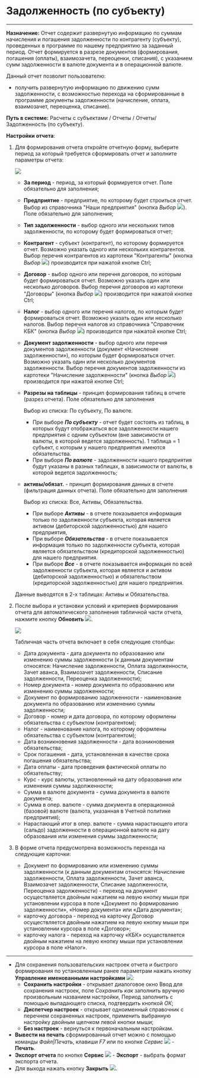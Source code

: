 ﻿# Задолженность (по субъекту)

----------
**Назначение:** Отчет содержит развернутую информацию по суммам начисления и погашения задолженности по контрагенту (субъекту), проведенных в программе по нашему предприятию
за заданный период. Отчет формируется в разрезе документов (формирования, погашения (оплаты), взаимозачета, переоценки, списания), с указанием сумм задолженности в валюте документа
и в операционной валюте.

Данный отчет позволит пользователю:
- получить развернутую информацию по движению сумм задолженности, с возможностью перехода на сформированные в программе документы задолженности
(начисление, оплата, взаимозачет, переоценка, списание).

**Путь в системе:** Расчеты с субъектами / Отчеты / Отчеты/ Задолженность (по субъекту).

**Настройки отчета**:

1. Для формирования отчета откройте отчетную форму, выберите период за который требуется сформировать отчет и заполните параметры отчета:  

    ![](topic:.AddFiles.Screenshot_20271.jpg)

    * **За период** - период, за который формируется отчет. Поле обязательно для заполнения;
    * **Предприятие** - предприятие, по которому будет строиться отчет. Выбор из справочника "Наши предприятия" (кнопка *Выбор* ![](topic:Com.AddFiles.Buttons.Btn_select_.png)). Поле обязательно для заполнения;
    * **Тип задолженности** - выбор одного или нескольких типов задолженности, по которому будет формироваться отчет;
    * **Контрагент** - субъект (контрагент), по которому формируется отчет. Возможно указать одного или нескольких контрагентов.
    Выбор перечня контрагентов из картотеки "Контрагенты" (кнопка *Выбор* ![](topic:Com.AddFiles.Buttons.Btn_select_.png)) производится при нажатой кнопке Ctrl;
    * **Договор** - выбор одного или перечня договоров, по которым будет формироваться отчет. Возможно указать один или несколько договоров.
    Выбор перечня договоров из картотеки "Договоры" (кнопка *Выбор* ![](topic:Com.AddFiles.Buttons.Btn_select_.png)) производится при нажатой кнопке Ctrl;
    * **Налог** - выбор одного или перечня налогов, по которым будет формироваться отчет. Возможно указать один или несколько налогов.
    Выбор перечня налогов из справочника "Справочник КБК" (кнопка *Выбор* ![](topic:Com.AddFiles.Buttons.Btn_select_.png)) производится при нажатой кнопке Ctrl;
    * **Документ задолженности** - выбор одного или перечня документов задолженности (документ «Начисление задолженности»), по которым будет формироваться отчет.
    Возможно указать один или несколько документов задолженности. Выбор перечня документов задолженности из картотеки "Начисление задолженности" (кнопка *Выбор* ![](topic:Com.AddFiles.Buttons.Btn_select_.png)) производится при нажатой кнопке Ctrl;
    * **Разрезы на таблицы** - принцип формирования таблиц в отчете (разрез отчета). Поле обязательно для заполнения

        Выбор из списка: По субъекту, По валюте.
        * При выборе ***По субъекту*** - отчет будет состоять из таблиц, в которых будут отображаться все задолженности нашего предприятия с одним субъектом (вне зависимости от валюты, в которой ведется задолженность).
        1 таблица = 1 субъект, с которым у нашего предприятия имеются обязательства.
        * При выборе ***По валюте*** - задолженности нашего предприятия будут указаны в разных таблицах, в зависимости от валюты, в которой ведется задолженность;
    * **активы/обязат.** - принцип формирования данных в отчете (фильтрация данных отчета). Поле обязательно для заполнения

        Выбор из списка: Все, Активы, Обязательства.
        * При выборе ***Активы*** - в отчете показывается информация только по задолженности субъекта, которая является активом (дебиторской задолженностью) для нашего предприятия,
        * При выборе ***Обязательства*** - в отчете показывается информация только по задолженности субъекта, которая является обязательством (кредиторской задолженностью) для нашего предприятия.
        * При выборе ***Все*** - в отчете показывается информация по всей задолженности субъекта, которая является и активом (дебиторской задолженностью) и обязательством (кредиторской задолженностью) для нашего предприятия.

    Данные выводятся в 2-х таблицах: Активы и Обязательства.


2. После выбора и установки условий и критериев формирования отчета для автоматического заполнения табличной части отчета, нажмите кнопку **Обновить** ![](topic:Com.AddFiles.Buttons.Btn_Refresh.png).

    ![](topic:.AddFiles.Screenshot_20288.jpg)

    Табличная часть отчета включает в себя следующие столбцы:

    * Дата документа - дата документа по образованию или изменению суммы задолженности (к данным документам относятся: Начисление задолженности, Оплата задолженности, Зачет аванса, Взаимозачет задолженности,
    Списание задолженности, Переоценка задолженности);
    * Номер документа - номер документа по образованию или изменению суммы задолженности;
    * Документ по формированию задолженности - наименование документа по образованию или изменению суммы задолженности;
    * Договор - номер и дата договора, по которому оформлены обязательства с субъектом (контрагентом);
    * Налог - наименование налога, по которому оформлены обязательства с субъектом (контрагентом);
    * Дата возникновения задолженности - дата возникновения обязательства;
    * Срок погашения - дата, установленная в качестве срока погашения обязательства;
    * Дата оплаты - дата проведения фактической оплаты по обязательству;
    * Курс - курс валюты, установленный на дату образования или изменения суммы задолженности;
    * Сумма в валюте документа - сумма документа в валюте документа;
    * Сумма в опер. валюте - сумма документа в операционной (базовой) валюте (валюта, указанная в Учетной политике предприятия);
    * Нарастающий итог в опер. валюте - сумма нарастающего итога (сальдо) задолженности в операционной валюте на дату образования или изменения суммы задолженности;

3. В форме отчета предусмотрена возможность перехода на следующие карточки:

    - Документ по формированию или изменению суммы задолженности (к данным документам относятся: Начисление задолженности, Оплата задолженности, Зачет аванса,
    Взаимозачет задолженности, Списание задолженности, Переоценка задолженности) - переход на документ осуществляется двойным нажатием на левую кнопку мыши при
    установлении курсора в поле «Документ по формированию задолженности», «Номер документа» или «Дата документа»;
    - карточку договора - переход на карточку Договор осуществляется двойным нажатием на левую кнопку мыши при установлении курсора в поле «Договор»;
    - карточку налога - переход на карточку «КБК» осуществляется двойным нажатием на левую кнопку мыши при установлении курсора в поле «Налог».

__________________________________________________

- Для сохранения пользовательских настроек отчета и быстрого формирования по установленным ранее параметрам нажать кнопку **Управление именованными настройками** ![](topic:Com.AddFiles.Buttons.Btn_Settings_menager.png):
    - **Сохранить настройки** -  открывает диалоговое окно Ввод для сохранения настроек, поле *Сохранить как* заполнить вручную произвольным названием настройки, Период заполнить с помощью выпадающего списка, подтвердить кнопкой *ОК*;
    - **Диспетчер настроек** - открывает одноименный справочник с перечнем сохраненных настроек, применить выбранную настройку двойным щелчком левой кнопки мыши;
    - **Без настроек** - вернуться к первоначальным настройкам.
- **Вывести на печать** сформированный отчет можно с помощью команды *Файл|Печать*, клавиши *F7* или по кнопке *Сервис* ![](topic:Com.AddFiles.Buttons.Btn_SystemMenu.png) - **Печать**.
- **Экспорт отчета** по кнопке **Сервис** ![](topic:Com.AddFiles.Buttons.Btn_SystemMenu.png) - **Экспорт** - выбрать формат экспорта отчета.
- Для выхода нажать кнопку **Закрыть** ![](topic:Com.AddFiles.Buttons.Btn_CloseCancel.png).
